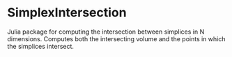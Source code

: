 # SimplexIntersection

Julia package for computing the intersection between simplices in N
dimensions. Computes both the intersecting volume and the points
in which the simplices intersect.
